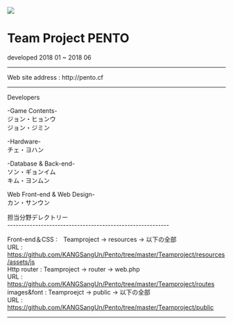 <p ><img src="http://ec2-13-125-219-201.ap-northeast-2.compute.amazonaws.com/images/web/aaa222.png"></p>

<h1>
Team Project  PENTO
</h1>

developed 2018 01 ~ 2018 06 
<hr>
Web site address : http://pento.cf
<hr>
Developers

-Game Contents- <br>
ジョン・ヒョンウ<br>
ジョン・ジミン
<br>

-Hardware-<br>
チェ・ヨハン
<br>

-Database & Back-end-<br>
ソン・ギョンイム<br>
キム・ヨンムン
<br>

Web Front-end & Web Design-<br>
カン・サンウン<br>

担当分野デレクトリー<br>
----------------------------------------------------------<br>

Front-end＆CSS :　Teamproject -> resources -> 以下の全部<br>
URL : https://github.com/KANGSangUn/Pento/tree/master/Teamproject/resources/assets/js
<br>
Http router : Teamproject -> router -> web.php<br>
URL : https://github.com/KANGSangUn/Pento/tree/master/Teamproject/routes
<br>
images&font : Teamproejct -> public -> 以下の全部<br>
URL : https://github.com/KANGSangUn/Pento/tree/master/Teamproject/public

----------------------------------------------------------
